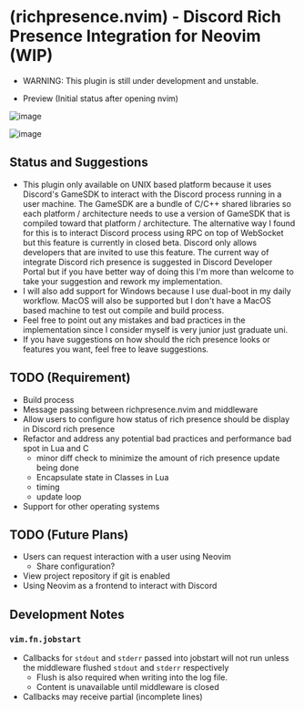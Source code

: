 # (richpresence.nvim) - Discord Rich Presence Integration for Neovim (WIP)

- WARNING: This plugin is still under development and unstable.

- Preview (Initial status after opening nvim)

![image](https://github.com/Dekr0/richpresence.nvim/assets/54260982/a823d849-a34a-4b89-a29e-de618c11e521)

![image](https://github.com/Dekr0/richpresence.nvim/assets/54260982/caea0141-07eb-4d8c-bb41-771cd745894f)

## Status and Suggestions

- This plugin only available on UNIX based platform because it uses Discord's
 GameSDK to interact with the Discord process running in a user machine. The 
 GameSDK are a bundle of C/C++ shared libraries so each platform / architecture 
 needs to use a version of GameSDK that is compiled toward that platform / 
 architecture. The alternative way I found for this is to interact Discord 
 process using RPC on top of WebSocket but this feature is currently in closed 
 beta. Discord only allows developers that are invited to use this feature. The 
 current way of integrate Discord rich presence is suggested in Discord Developer 
 Portal but if you have better way of doing this I'm more than welcome to 
 take your suggestion and rework my implementation.
- I will also add support for Windows because I use dual-boot in my daily 
workflow. MacOS will also be supported but I don't have a MacOS based machine to
test out compile and build process.
- Feel free to point out any mistakes and bad practices in the implementation since
I consider myself is very junior just graduate uni.
- If you have suggestions on how should the rich presence looks or features you want, feel
free to leave suggestions.
 
## TODO (Requirement)

- Build process
- Message passing between richpresence.nvim and middleware
- Allow users to configure how status of rich presence should be display in 
Discord rich presence
- Refactor and address any potential bad practices and performance bad spot in 
Lua and C
    - minor diff check to minimize the amount of rich presence update being done
    - Encapsulate state in Classes in Lua
    - timing
    - update loop
- Support for other operating systems

## TODO (Future Plans)

- Users can request interaction with a user using Neovim
    - Share configuration?
- View project repository if git is enabled
- Using Neovim as a frontend to interact with Discord

## Development Notes

### `vim.fn.jobstart`

- Callbacks for `stdout` and `stderr` passed into jobstart will not run unless 
the middleware flushed `stdout` and `stderr` respectively
    - Flush is also required when writing into the log file.
    - Content is unavailable until middleware is closed
- Callbacks may receive partial (incomplete lines)
